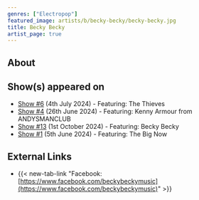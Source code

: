 ```yaml
---
genres: ["Electropop"]
featured_image: artists/b/becky-becky/becky-becky.jpg
title: Becky Becky
artist_page: true
---
```

## About



## Show(s) appeared on

- [Show #6](/shows/featuring-the-thieves/) (4th July 2024) - Featuring: The Thieves
- [Show #4](/shows/featuring-kenny-armour-from-andysmanclub/) (26th June 2024) - Featuring: Kenny Armour from ANDYSMANCLUB
- [Show #13](/shows/featuring-becky-becky/) (1st October 2024) - Featuring: Becky Becky
- [Show #1](/shows/featuring-the-big-now/) (5th June 2024) - Featuring: The Big Now

## External Links

- {{< new-tab-link "Facebook: [https://www.facebook.com/beckybeckymusic](https://www.facebook.com/beckybeckymusic)" >}}




